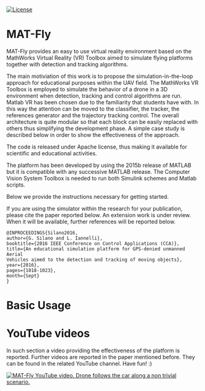 [![License](https://img.shields.io/badge/License-Apache%202.0-blue.svg)](https://opensource.org/licenses/Apache-2.0)

# MAT-Fly
MAT-Fly provides an easy to use virtual reality environment based on the MathWorks Virtual Reality (VR) Toolbox aimed to simulate flying platforms together with detection and tracking algorithms.

The main motiviation of this work is to propose the simulation-in-the-loop approach for educational purposes within the UAV field. The MathWorks VR Toolbox is employed to simulate the behavior of a drone in a 3D environment when detection, tracking and control algorithms are run. Matlab VR has been chosen due to the familiarity that students have with. In this way the attention can be moved to the classifier, the tracker, the references generator and the trajectory tracking control. The overall architecture is quite modular so that each block can be easily replaced with others thus simplifying the development phase. A simple case study is described below in order to show the effectiveness of the approach.

The code is released under Apache license, thus making it available for scientific and educational activities.

The platform has been developed by using the 2015b release of MATLAB but it is compatible with any successive MATLAB release. The Computer Vision System Toolbox is needed to run both Simulink schemes and Matlab scripts.

Below we provide the instructions necessary for getting started. 

If you are using the simulator within the research for your publication, please cite the paper reported below. An extension work is under review. When it will be available, further references will be reported below.

```
@INPROCEEDINGS{Silano2016, 
author={G. Silano and L. Iannelli}, 
booktitle={2016 IEEE Conference on Control Applications (CCA)}, 
title={An educational simulation platform for GPS-denied unmanned Aerial 
Vehicles aimed to the detection and tracking of moving objects}, 
year={2016},
pages={1018-1023},  
month={Sept}
}
 ```
 
# Basic Usage
 
# YouTube videos

In such section a video providing the effectiveness of the platform is reported. Further videos are reported in the paper mentioned before. They can be found in the related YouTube channel. Have fun! :)

[![MAT-Fly YouTube video. Drone follows the car along a non trivial scenario.](https://github.com/gsilano/MAT-Fly/wiki/images/Miniature_MAT-Fly.png)](https://youtu.be/b8mTHRkRDmA "MAT-Fly, YouTube video. Drone follows the car along a non trivial scenario.")
